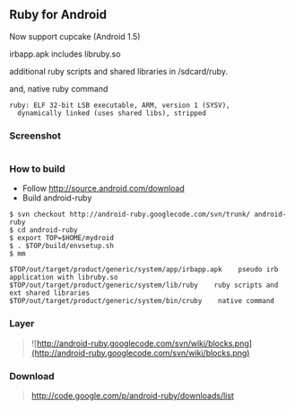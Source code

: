 ## Ruby for Android ##

Now support cupcake (Android 1.5)

irbapp.apk includes libruby.so

additional ruby scripts and shared libraries in /sdcard/ruby.

and, native ruby command
```
ruby: ELF 32-bit LSB executable, ARM, version 1 (SYSV),
  dynamically linked (uses shared libs), stripped
```

### Screenshot ###
> ![![](http://android-ruby.googlecode.com/svn/wiki/androidruby_s.png)](http://android-ruby.googlecode.com/svn/wiki/androidruby.png)

### How to build ###
  * Follow http://source.android.com/download
  * Build android-ruby
```
$ svn checkout http://android-ruby.googlecode.com/svn/trunk/ android-ruby
$ cd android-ruby
$ export TOP=$HOME/mydroid
$ . $TOP/build/envsetup.sh
$ mm
```
```
$TOP/out/target/product/generic/system/app/irbapp.apk    pseudo irb application with libruby.so
$TOP/out/target/product/generic/system/lib/ruby    ruby scripts and ext shared libraries
$TOP/out/target/product/generic/system/bin/cruby    native command
```

### Layer ###
> ![http://android-ruby.googlecode.com/svn/wiki/blocks.png](http://android-ruby.googlecode.com/svn/wiki/blocks.png)

### Download ###
> http://code.google.com/p/android-ruby/downloads/list